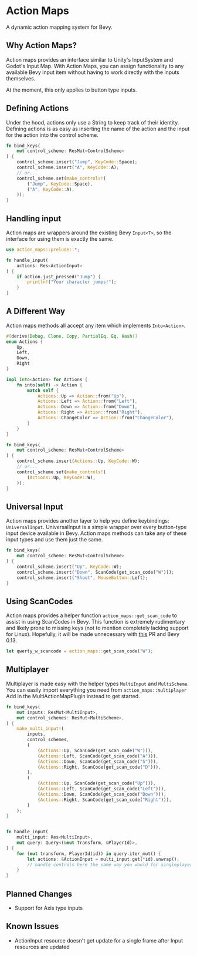 # Action Maps

A dynamic action mapping system for Bevy.

## Why Action Maps?

Action maps provides an interface similar to Unity's InputSystem and Godot's
Input Map. With Action Maps, you can assign functionality to any available Bevy
input item without having to work directly with the inputs themselves. 

At the moment, this only applies to button type inputs. 

## Defining Actions

Under the hood, actions only use a String to keep track of their identity.
Defining actions is as easy as inserting the name of the action and the input
for the action into the control scheme. 

```rust
fn bind_keys(
    mut control_scheme: ResMut<ControlScheme>
) {
    control_scheme.insert("Jump", KeyCode::Space);
    control_scheme.insert("A", KeyCode::A);
    // or...
    control_scheme.set(make_controls!(
        ("Jump", KeyCode::Space),
        ("A", KeyCode::A),
    ));
}
```

## Handling input

Action maps are wrappers around the existing Bevy `Input<T>`, so the interface
for using them is exactly the same. 

```rust
use action_maps::prelude::*;

fn handle_input(
    actions: Res<ActionInput>
) {
    if action.just_pressed("Jump") {
        println!("Your character jumps!");
    }
}
```

## A Different Way

Action maps methods all accept any item which implements `Into<Action>`.

```rust
#[derive(Debug, Clone, Copy, PartialEq, Eq, Hash)]
enum Actions {
    Up,
    Left,
    Down,
    Right
}

impl Into<Action> for Actions {
    fn into(self) -> Action {
        match self {
            Actions::Up => Action::from("Up"),
            Actions::Left => Action::from("Left"),
            Actions::Down => Action::from("Down"),
            Actions::Right => Action::from("Right"),
            Actions::ChangeColor => Action::from("ChangeColor"),
        }
    }
}

fn bind_keys(
    mut control_scheme: ResMut<ControlScheme>
) {
    control_scheme.insert(Actions::Up, KeyCode::W);
    // or...
    control_scheme.set(make_controls!(
        (Actions::Up, KeyCode::W),
    ));
}
```

## Universal Input

Action maps provides another layer to help you define keybindings:
`UniversalInput`. UniversalInput is a simple wrapper over every button-type
input device available in Bevy. Action maps methods can take any of these input
types and use them just the same.

```rust
fn bind_keys(
    mut control_scheme: ResMut<ControlScheme>
) {
    control_scheme.insert("Up", KeyCode::W);
    control_scheme.insert("Down", ScanCode(get_scan_code("W")));
    control_scheme.insert("Shoot", MouseButton::Left);
}
```

## Using ScanCodes

Action maps provides a helper function `action_maps::get_scan_code` to
assist in using ScanCodes in Bevy. This function is extremely rudimentary and
likely prone to missing keys (not to mention completely lacking support for
Linux). Hopefully, it will be made unnecessary with
[this](https://github.com/bevyengine/bevy/pull/10702) PR and Bevy 0.13.

```rust
let qwerty_w_scancode = action_maps::get_scan_code("W");
```

## Multiplayer

Multiplayer is made easy with the helper types `MultiInput` and `MultiScheme`. You can
easily import everything you need from `action_maps::multiplayer` Add in
the MultiActionMapPlugin instead to get started. 

```rust
fn bind_keys(
    mut inputs: ResMut<MultiInput>,
    mut control_schemes: ResMut<MultiScheme>,
) {
    make_multi_input!(
        inputs,
        control_schemes,
        (
            (Actions::Up, ScanCode(get_scan_code("W"))),
            (Actions::Left, ScanCode(get_scan_code("A"))),
            (Actions::Down, ScanCode(get_scan_code("S"))),
            (Actions::Right, ScanCode(get_scan_code("D"))),
        ),
        (
            (Actions::Up, ScanCode(get_scan_code("Up"))),
            (Actions::Left, ScanCode(get_scan_code("Left"))),
            (Actions::Down, ScanCode(get_scan_code("Down"))),
            (Actions::Right, ScanCode(get_scan_code("Right"))),
        )
    );
}


fn handle_input(
    multi_input: Res<MultiInput>,
    mut query: Query<(&mut Transform, &PlayerId)>,
) {
    for (mut transform, PlayerId(id)) in query.iter_mut() {
        let actions: &ActionInput = multi_input.get(*id).unwrap();
        // handle controls here the same way you would for singleplayer!
    }
}
```

## Planned Changes

- Support for Axis type inputs

## Known Issues

- ActionInput resource doesn't get update for a single frame after Input resources are
    updated
